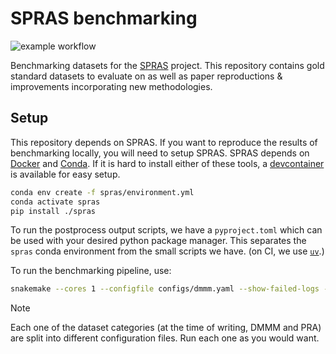 # SPRAS benchmarking

![example workflow](https://github.com/Reed-CompBio/spras-benchmarking/actions/workflows/publish.yml/badge.svg)

Benchmarking datasets for the [SPRAS](https://github.com/Reed-CompBio/spras) project. This repository contains gold standard datasets to evaluate on as well as paper reproductions & improvements incorporating new methodologies.

## Setup

This repository depends on SPRAS. If you want to reproduce the results of benchmarking locally,
you will need to setup SPRAS. SPRAS depends on [Docker](https://www.docker.com/) and [Conda](https://docs.conda.io/projects/conda/en/stable/). If it is hard to install either of these tools,
a [devcontainer](https://containers.dev/) is available for easy setup.

```sh
conda env create -f spras/environment.yml
conda activate spras
pip install ./spras
```

To run the postprocess output scripts, we have a `pyproject.toml` which can be used with your desired python package manager. This separates
the `spras` conda environment from the small scripts we have. (on CI, we use [`uv`](https://docs.astral.sh/uv/).)

To run the benchmarking pipeline, use:

```sh
snakemake --cores 1 --configfile configs/dmmm.yaml --show-failed-logs -s spras/Snakefile
```

> [!NOTE]
> Each one of the dataset categories (at the time of writing, DMMM and PRA) are split into different configuration files.
> Run each one as you would want.
